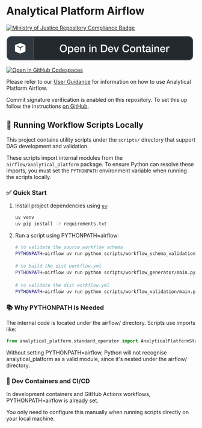 # Analytical Platform Airflow

[![Ministry of Justice Repository Compliance Badge](https://github-community.service.justice.gov.uk/repository-standards/api/analytical-platform-airflow/badge)](https://github-community.service.justice.gov.uk/repository-standards/analytical-platform-airflow)

[![Open in Dev Container](https://raw.githubusercontent.com/ministryofjustice/.devcontainer/refs/heads/main/contrib/badge.svg)](https://vscode.dev/redirect?url=vscode://ms-vscode-remote.remote-containers/cloneInVolume?url=https://github.com/ministryofjustice/analytical-platform-airflow)

[![Open in GitHub Codespaces](https://github.com/codespaces/badge.svg)](https://codespaces.new/ministryofjustice/analytical-platform-airflow)

Please refer to our [User Guidance](https://user-guidance.analytical-platform.service.justice.gov.uk/services/airflow) for information on how to use Analytical Platform Airflow.

Commit signature verification is enabled on this repository. To set this up follow the instructions [on GitHub](https://docs.github.com/en/authentication/managing-commit-signature-verification/about-commit-signature-verification#ssh-commit-signature-verification).

## 🧪 Running Workflow Scripts Locally

This project contains utility scripts under the `scripts/` directory that support DAG development and validation.

These scripts import internal modules from the `airflow/analytical_platform` package. To ensure Python can resolve these imports, you must set the `PYTHONPATH` environment variable when running the scripts locally.

### ✅ Quick Start

1. Install project dependencies using [`uv`](https://github.com/astral-sh/uv):

   ```bash
   uv venv
   uv pip install -r requirements.txt
   ```

2. Run a script using PYTHONPATH=airflow:

   ```bash
   # to validate the source workflow schema
   PYTHONPATH=airflow uv run python scripts/workflow_schema_validation/main.py path/to/source/workflow.yml

   # to build the dist workflow.yml
   PYTHONPATH=airflow uv run python scripts/workflow_generator/main.py path/to/source/workflow.yml

   # to validate the dist workflow.yml
   PYTHONPATH=airflow uv run python scripts/workflow_validation/main.py path/to/dist/workflow.yml
   ```

### 📚 Why PYTHONPATH Is Needed

The internal code is located under the airflow/ directory. Scripts use imports like:

```python
from analytical_platform.standard_operator import AnalyticalPlatformStandardOperator
```

Without setting PYTHONPATH=airflow, Python will not recognise analytical_platform as a valid module, since it's nested under the airflow/ directory.

### 🤖 Dev Containers and CI/CD

In development containers and GitHub Actions workflows, PYTHONPATH=airflow is already set.

You only need to configure this manually when running scripts directly on your local machine.
